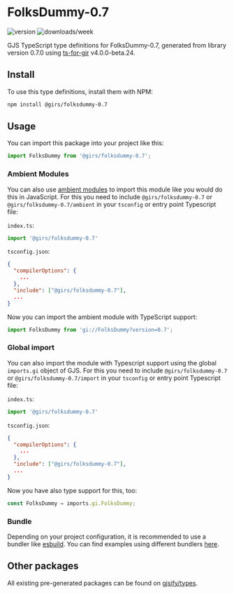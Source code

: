 
# FolksDummy-0.7

![version](https://img.shields.io/npm/v/@girs/folksdummy-0.7)
![downloads/week](https://img.shields.io/npm/dw/@girs/folksdummy-0.7)


GJS TypeScript type definitions for FolksDummy-0.7, generated from library version 0.7.0 using [ts-for-gir](https://github.com/gjsify/ts-for-gir) v4.0.0-beta.24.


## Install

To use this type definitions, install them with NPM:
```bash
npm install @girs/folksdummy-0.7
```

## Usage

You can import this package into your project like this:
```ts
import FolksDummy from '@girs/folksdummy-0.7';
```

### Ambient Modules

You can also use [ambient modules](https://github.com/gjsify/ts-for-gir/tree/main/packages/cli#ambient-modules) to import this module like you would do this in JavaScript.
For this you need to include `@girs/folksdummy-0.7` or `@girs/folksdummy-0.7/ambient` in your `tsconfig` or entry point Typescript file:

`index.ts`:
```ts
import '@girs/folksdummy-0.7'
```

`tsconfig.json`:
```json
{
  "compilerOptions": {
    ...
  },
  "include": ["@girs/folksdummy-0.7"],
  ...
}
```

Now you can import the ambient module with TypeScript support: 

```ts
import FolksDummy from 'gi://FolksDummy?version=0.7';
```

### Global import

You can also import the module with Typescript support using the global `imports.gi` object of GJS.
For this you need to include `@girs/folksdummy-0.7` or `@girs/folksdummy-0.7/import` in your `tsconfig` or entry point Typescript file:

`index.ts`:
```ts
import '@girs/folksdummy-0.7'
```

`tsconfig.json`:
```json
{
  "compilerOptions": {
    ...
  },
  "include": ["@girs/folksdummy-0.7"],
  ...
}
```

Now you have also type support for this, too:

```ts
const FolksDummy = imports.gi.FolksDummy;
```

### Bundle

Depending on your project configuration, it is recommended to use a bundler like [esbuild](https://esbuild.github.io/). You can find examples using different bundlers [here](https://github.com/gjsify/ts-for-gir/tree/main/examples).

## Other packages

All existing pre-generated packages can be found on [gjsify/types](https://github.com/gjsify/types).

